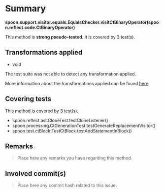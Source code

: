 # Summary
**spoon.support.visitor.equals.EqualsChecker.visitCtBinaryOperator(spoon.reflect.code.CtBinaryOperator)**

This method is **strong pseudo-tested**.
It is covered by 3 test(s). 


## Transformations applied

- void


The test suite was not able to detect any transformation applied.

More information about the transformations applied can be found [here](https://github.com/STAMP-project/pitest-descartes)

## Covering tests
This method is covered by 3 test(s).
* spoon.reflect.ast.CloneTest.testCloneListener()
* spoon.processing.CtGenerationTest.testGenerateReplacementVisitor()
* spoon.test.ctBlock.TestCtBlock.testAddStatementInBlock()


## Remarks
> Place here any remarks you have regarding this method.

## Involved commit(s)

> Place here any commit hash related to this issue.
